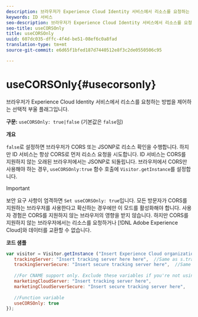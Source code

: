 ```yaml
---
description: 브라우저가 Experience Cloud Identity 서비스에서 리소스를 요청하는 방법을 제어하는 선택적 부울 플래그입니다.
keywords: ID 서비스
seo-description: 브라우저가 Experience Cloud Identity 서비스에서 리소스를 요청하는 방법을 제어하는 선택적 부울 플래그입니다.
seo-title: useCORSOnly
title: useCORSOnly
uuid: 607dc035-dffc-4f4d-be51-08ef6c0a8fad
translation-type: tm+mt
source-git-commit: e6d65f1bfed187d7440512e8f3c2de0550506c95

---
```



# useCORSOnly{#usecorsonly}

브라우저가 Experience Cloud Identity 서비스에서 리소스를 요청하는 방법을 제어하는 선택적 부울 플래그입니다.

**구문:** `useCORSOnly: true|false` (기본값은 `false`임)

**개요**

`false`로 설정하면 브라우저가 CORS 또는 JSONP로 리소스 확인을 수행합니다. 하지만 ID 서비스는 항상 CORS로 먼저 리소스 요청을 시도합니다. ID 서비스는 CORS를 지원하지 않는 오래된 브라우저에서는 JSONP로 되돌립니다. 브라우저에서 CORS만 사용해야 하는 경우, `useCORSOnly:true` 함수 호출에 `Visitor.getInstance`를 설정합니다.

>[!IMPORTANT]
>
>보안 요구 사항이 엄격하면 `Set useCORSOnly: true`입니다. 모든 방문자가 CORS를 지원하는 브라우저를 사용한다고 확신하는 경우에만 이 모드를 활성화해야 합니다. 사용자 경험은 CORS를 지원하지 않는 브라우저의 영향을 받지 않습니다. 하지만 CORS를 지원하지 않는 브라우저에서는 리소스를 요청하거나 [!DNL Adobe Experience Cloud]와 데이터를 교환할 수 없습니다.

**코드 샘플**

```js
var visitor = Visitor.getInstance ("Insert Experience Cloud organization ID here",{ 
   trackingServer: "Insert tracking server here here",  //Same as s.trackingServer 
   trackingServerSecure: "Insert secure tracking server here",  //Same as s.trackingServerSecure 
 
   //For CNAME support only. Exclude these variables if you're not using CNAME 
   marketingCloudServer: "Insert tracking server here", 
   marketingCloudServerSecure: "Insert secure tracking server here", 
 
   //Function variable 
   useCORSOnly: true 
});
```

